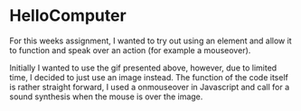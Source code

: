 # HelloComputer

For this weeks assignment, I wanted to try out using an element and allow it to function and speak over an action (for example a mouseover).  

Initially I wanted to use the gif presented above, however, due to limited time, I decided to just use an image instead. The function of the code itself is rather straight forward, I used a onmouseover in Javascript and call for a sound synthesis when the mouse is over the image. 
